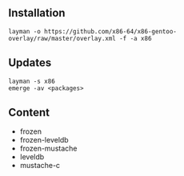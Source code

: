Installation
----------------

	layman -o https://github.com/x86-64/x86-gentoo-overlay/raw/master/overlay.xml -f -a x86

Updates
----------------
	layman -s x86
	emerge -av <packages>

Content
----------------

* frozen
* frozen-leveldb
* frozen-mustache
* leveldb
* mustache-c

